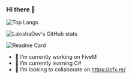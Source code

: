 ### Hi there 👋

![Top Langs](https://github-readme-stats.vercel.app/api/top-langs/?username=LakishaDev&layout=compact&theme=cobalt)

![LakishaDev's GitHub stats](https://github-readme-stats.vercel.app/api?username=LakishaDev&theme=tokyonight)

![Readme Card](https://github-readme-stats.vercel.app/api/pin/?username=LakishaDev&repo=LakijevaRakijica)
- 🔭 I’m currently working on FiveM
- 🌱 I’m currently learning C#
- 👯 I’m looking to collaborate on https://cfx.re/
